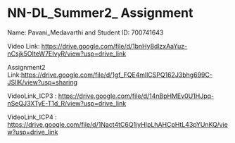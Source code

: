 # NN-DL_Summer2_ Assignment
Name: Pavani_Medavarthi and
Student ID: 700741643

Video Link: https://drive.google.com/file/d/1bnHy8dlzxAaYuz-nCsjk5OIteW7EIvyR/view?usp=drive_link

Assignment2 Link:https://drive.google.com/file/d/1gf_FQE4mllCSPQ162J3bhg699C-JSIlK/view?usp=sharing

VideoLink_ICP3 : https://drive.google.com/file/d/14nBpHMEv0U1HJpq-nSeQJ3XTyE-T1d_R/view?usp=drive_link

VideoLink_ICP4 : https://drive.google.com/file/d/1Nact4tC6Q1iyHIpLhAHCpHtL43pYUnKQ/view?usp=drive_link
